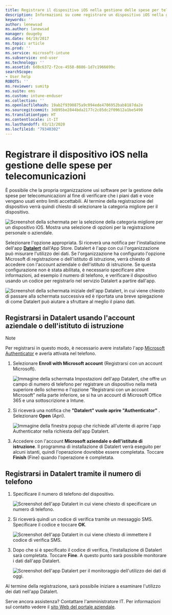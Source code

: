```yaml
---
title: Registrare il dispositivo iOS nella gestione delle spese per telecomunicazioni con Intune
description: Informazioni su come registrare un dispositivo iOS nella gestione delle spese per telecomunicazioni.
keywords: ''
author: lenewsad
ms.author: lanewsad
manager: dougeby
ms.date: 04/19/2017
ms.topic: article
ms.prod: ''
ms.service: microsoft-intune
ms.subservice: end-user
ms.technology: ''
ms.assetid: 6d8c6372-f2ce-4558-8886-1d7c1966699c
searchScope:
- User help
ROBOTS: ''
ms.reviewer: sumitp
ms.suite: ems
ms.custom: intune-enduser
ms.collection: ''
ms.openlocfilehash: 19ab2f9390875a9c094ede4706952bab8187da2e
ms.sourcegitcommit: 3d895be2844bda2177c2c85dc2f09612a1be5490
ms.translationtype: HT
ms.contentlocale: it-IT
ms.lasthandoff: 03/13/2020
ms.locfileid: "79348302"
---
```

# <a name="enroll-your-ios-device-in-telecom-expense-management"></a>Registrare il dispositivo iOS nella gestione delle spese per telecomunicazioni

È possibile che la propria organizzazione usi software per la gestione delle spese per telecomunicazioni al fine di verificare che i piani dati e voce vengano usati entro limiti accettabili. Al termine della registrazione del dispositivo verrà quindi chiesto di selezionare la categoria migliore per il dispositivo.

  ![Screenshot della schermata per la selezione della categoria migliore per un dispositivo iOS. Mostra una selezione di opzioni per la registrazione personale o aziendale.](./media/ios-enroll-10-tem-select-best-category.png)

Selezionare l'opzione appropriata. Si riceverà una notifica per l'installazione dell'app [__Datalert__](https://itunes.apple.com/app/datalert/id771029268?mt=8) dall'App Store. Datalert è l'app con cui l'organizzazione può misurare l'utilizzo dei dati. Se l'organizzazione ha configurato l'opzione Microsoft di registrazione o dell'istituto di istruzione, verrà chiesto di accedere con l'account aziendale o dell'istituto di istruzione. Se questa configurazione non è stata abilitata, è necessario specificare altre informazioni, ad esempio il numero di telefono, e verificare il dispositivo usando un codice per registrarlo nel servizio Datalert a partire dall'app.

  ![Screenshot della schermata iniziale dell'app Datalert, in cui viene chiesto di passare alla schermata successiva ed è riportata una breve spiegazione di come Datalert può aiutare a sfruttare al meglio il piano dati.](./media/ios-enroll-11-tem-datalert-setup.png)

## <a name="enroll-into-datalert-using-your-microsoft-work-or-school-account"></a>Registrarsi in Datalert usando l'account aziendale o dell'istituto di istruzione

> [!NOTE]
> Per registrarsi in questo modo, è necessario avere installato l'app [Microsoft Authenticator](https://docs.microsoft.com/azure/multi-factor-authentication/end-user/microsoft-authenticator-app-how-to) e averla attivata nel telefono.

1. Selezionare __Enroll with Microsoft account__ (Registrarsi con un account Microsoft).

   ![Immagine della schermata Impostazioni dell'app Datalert, che offre un campo di numero di telefono per registrare un dispositivo nella metà superiore dello schermo e l'opzione "Registrarsi con un account Microsoft" nella parte inferiore, se si ha un account di Microsoft Office 365 e una sottoscrizione a Intune.](./media/ios-enroll-11a-tem-datalert-enroll-msft-account.png)

2. Si riceverà una notifica che __"Datalert" vuole aprire "Authenticator"__ . Selezionare __Open__ (Apri).

   ![Immagine della finestra popup che richiede all'utente di aprire l'app Authenticator nella richiesta dell'app Datalert.](./media/ios-enroll-11b-tem-datalert-open-authenticator.png)

3. Accedere con l'account __Microsoft aziendale o dell'istituto di istruzione__. Il programma di installazione di Datalert verrà eseguito per alcuni istanti, quindi l'operazione dovrebbe essere completata. Toccare __Finish__ (Fine) quando l'operazione è completata.

## <a name="enroll-into-datalert-using-your-phone-number"></a>Registrarsi in Datalert tramite il numero di telefono

1. Specificare il numero di telefono del dispositivo.

   ![Screenshot dell'app Datalert in cui viene chiesto di specificare un numero di telefono.](./media/ios-enroll-12-tem-datalert-phone-number.png)

2. Si riceverà quindi un codice di verifica tramite un messaggio SMS. Specificare il codice e toccare __OK__.

   ![Screenshot dell'app Datalert in cui viene chiesto di immettere il codice di verifica SMS.](./media/ios-enroll-13-tem-datalert-sms.png)

3. Dopo che si è specificato il codice di verifica, l'installazione di Datalert sarà completata. Toccare __Fine__. A questo punto sarà possibile monitorare i dati dall'app Datalert.

   ![Screenshot dell'app Datalert per il monitoraggio dell'utilizzo dei dati di oggi.](./media/ios-enroll-14-tem-datalert-monitoring-active.png)

Al termine della registrazione, sarà possibile iniziare a esaminare l'utilizzo dei dati nell'app Datalert.

Serve ancora assistenza? Contattare l'amministratore IT. Per informazioni sul contatto vedere il [sito Web del portale aziendale](https://go.microsoft.com/fwlink/?linkid=2010980).
